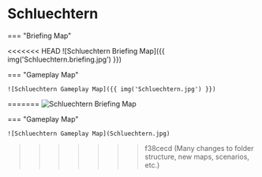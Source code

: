 # Schluechtern

=== "Briefing Map"

<<<<<<< HEAD
    ![Schluechtern Briefing Map]({{ img('Schluechtern.briefing.jpg') }})

=== "Gameplay Map"

    ![Schluechtern Gameplay Map]({{ img('Schluechtern.jpg') }})
=======
    ![Schluechtern Briefing Map](Schluechtern.briefing.jpg)

=== "Gameplay Map"

    ![Schluechtern Gameplay Map](Schluechtern.jpg)
>>>>>>> f38cecd (Many changes to folder structure, new maps, scenarios, etc.)
